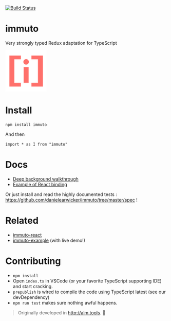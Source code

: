 [![Build Status](https://travis-ci.org/danielearwicker/immuto.svg?branch=master)](https://travis-ci.org/danielearwicker/immuto)

# immuto
Very strongly typed Redux adaptation for TypeScript

<img src="immuto.png">

# Install

    npm install immuto

And then

    import * as I from "immuto"

# Docs

* [Deep background walkthrough](http://danielearwicker.github.io/Immuto_Strongly_Typed_Redux_Composition.html)
* [Example of React binding](http://danielearwicker.github.io/Immuto_Working_with_React_An_Example_.html)

Or just install and read the highly documented tests : https://github.com/danielearwicker/immuto/tree/master/spec !

# Related
* [immuto-react](https://github.com/danielearwicker/immuto-react)
* [immuto-example](https://github.com/danielearwicker/immuto-example) (with live demo!)

# Contributing

* `npm install`
* Open `index.ts` in VSCode (or your favorite TypeScript supporting IDE) and start cracking.
* `prepublish` is wired to compile the code using TypeScript latest (see our devDependency)
* `npm run test` makes sure nothing awful happens.

> Originally developed in http://alm.tools. :rose:
